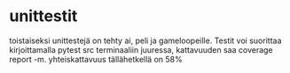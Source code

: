 # unittestit

toistaiseksi unittestejä on tehty ai, peli ja gameloopeille. Testit voi suorittaa kirjoittamalla pytest src terminaaliin juuressa, kattavuuden saa coverage report -m. yhteiskattavuus tällähetkellä on 58%
